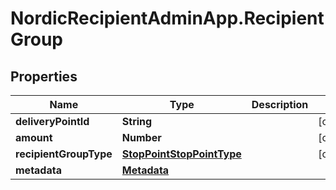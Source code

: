 # NordicRecipientAdminApp.RecipientGroup

## Properties
Name | Type | Description | Notes
------------ | ------------- | ------------- | -------------
**deliveryPointId** | **String** |  | [optional] 
**amount** | **Number** |  | [optional] 
**recipientGroupType** | [**StopPointStopPointType**](StopPointStopPointType.md) |  | [optional] 
**metadata** | [**Metadata**](Metadata.md) |  | 


